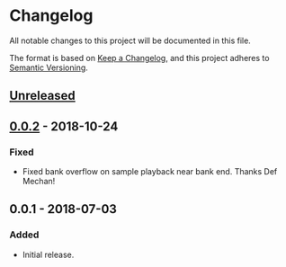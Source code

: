 # Changelog
All notable changes to this project will be documented in this file.

The format is based on [Keep a Changelog](https://keepachangelog.com/en/1.0.0/),
and this project adheres to [Semantic Versioning](https://semver.org/spec/v2.0.0.html).

## [Unreleased]

## [0.0.2] - 2018-10-24
### Fixed
- Fixed bank overflow on sample playback near bank end. Thanks Def Mechan!

## 0.0.1 - 2018-07-03
### Added
- Initial release.

[Unreleased]: https://github.com/jkotlinski/lsdpack/compare/v0.0.2...HEAD
[0.0.2]: https://github.com/jkotlinski/lsdpack/compare/v0.0.1...v0.0.2
